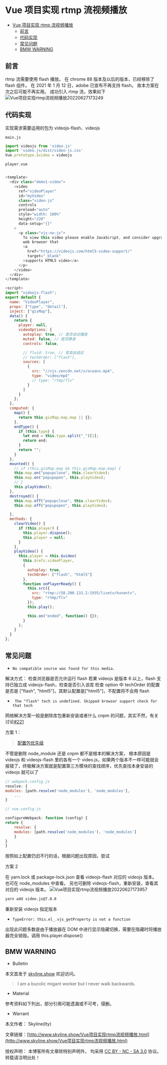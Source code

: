 # Vue 项目实现 rtmp 流视频播放

<!-- @import "[TOC]" {cmd="toc" depthFrom=1 depthTo=6 orderedList=false} -->

<!-- code_chunk_output -->

- [Vue 项目实现 rtmp 流视频播放](#vue-项目实现-rtmp-流视频播放)
  - [前言](#前言)
  - [代码实现](#代码实现)
  - [常见问题](#常见问题)
  - [BMW WARNING](#bmw-warning)

<!-- /code_chunk_output -->

## 前言

rtmp 流需要使用 flash 播放。
在 chrome 88 版本及以后的版本，已经移除了 flash 组件。
在 2021 年 1 月 12 日，adobe 已宣布不再支持 flash。
故本方案在次之后可能不再实用。
成功引入 rtmp 流，效果如下
![Vue项目实现rtmp流视频播放20220627173249](https://raw.githubusercontent.com/skylinety/blog-pics/master/imgs/Vue%E9%A1%B9%E7%9B%AE%E5%AE%9E%E7%8E%B0rtmp%E6%B5%81%E8%A7%86%E9%A2%91%E6%92%AD%E6%94%BE20220627173249.png)

## 代码实现

实现需求需要运用的包为 videojs-flash、videojs

`main.js`

```js
import videojs from 'video.js'
import 'video.js/dist/video-js.css'
Vue.prototype.$video = videojs
```

`player.vue`

```js

<template>
  <div class="demo1-video">
    <video
      ref="videoPlayer"
      id="myVideo"
      class="video-js"
      controls
      preload="auto"
      style="width: 100%"
      height="220"
      data-setup="{}"
    >
      <p class="vjs-no-js">
        To view this video please enable JavaScript, and consider upgrading to a
        web browser that
        <a
          href="https://videojs.com/html5-video-support/"
          target="_blank"
        >supports HTML5 video</a>
      </p>
    </video>
  </div>
</template>

<script>
import "videojs-flash";
export default {
  name: "VideoPlayer",
  props: ["type", "detail"],
  inject: ["gisMap"],
  data() {
    return {
      player: null,
      videoOptions: {
        autoplay: true, // 是否自动播放
        muted: false, // 是否静音
        controls: false,

        // fluid: true, // 宽高自适应
        // techOrder: ["flash"],
        sources: [
          {
            src: "//vjs.zencdn.net/v/oceans.mp4",
            type: "video/mp4"
            // type: "rtmp/flv"
          }
        ]
      }
    };
  },
  computed: {
    map() {
      return this.gisMap.map.map || {};
    },
    endType() {
      if (this.type) {
        let end = this.type.split("_")[1];
        return end;
      }
      return "";
    }
  },
  mounted() {
    // if (this.gisMap.map && this.gisMap.map.map) {
    this.map.on("popupclose", this.clearVideo);
    this.map.on("popupopen", this.playVideo);
    // }
    this.playVideo();
  },
  destroyed() {
    this.map.off("popupclose", this.clearVideo);
    this.map.off("popupopen", this.playVideo);

  },
  methods: {
    clearVideo() {
      if (this.player) {
        this.player.dispose();
        this.player = null;
      }
    },
    playVideo() {
      this.player = this.$video(
        this.$refs.videoPlayer,
        {
          autoplay: true,
          techOrder: ["flash", "html5"]
        },
        function onPlayerReady() {
          this.src({
            src: "rtmp://58.200.131.2:1935/livetv/hunantv",
            type: "rtmp/flv"
          });
          this.play();

          this.on("ended", function() {});
        }
      );
    }
  }
};
```

## 常见问题

- `No compatible source was found for this media.`

解决方式：
检查浏览器是否允许运行 flash
若果 videojs 是版本 6 以上，flash 支持已独立成 videojs-flash，检查是否引入该库
检查 option 中 techOrder 的配置是否是 ["flash", "html5"]，其默认配置是["html5"]，不配置将不会用 flash

- ` The "flash" tech is undefined. Skipped browser support check for that tech`

网络解决方案一般是删除库包重新安装或者什么 cnpm 的问题，其实不然，有关讨论[#221](https://github.com/surmon-china/vue-video-player/issues/221)

方案 1：

> [配置包优先级](https://github.com/surmon-china/vue-video-player/issues/221#issuecomment-519495293)

不管是删除 node_module 还是 cnpm 都不是根本的解决方案，
根本原因是 videojs 和 videojs-flash 里的各有一个 video.js，如果两个版本不一样可能就会报错了，终极解决方案就是配置第三方模块的查找顺序，优先查找本身安装的 videojs 就可以了

```js
// webpack.config.js
resolve: {
modules: [path.resolve('node_modules'), 'node_modules'],
    ...
}

// vue.config.js

configureWebpack: function (config) {
return {
    resolve: {
    modules: [path.resolve('node_modules'), 'node_modules']
    }
}
}
```

按照如上配置仍旧不行的话，根据问题出现原因，尝试

方案 2

在 yarn.lock 或 package-lock.json 查看 videojs-flash 对应的 videojs 版本。
也可在 node_modules 中查看。
另也可删除 videojs-flash，重新安装，查看其对应的 videojs 版本。
![Vue项目实现rtmp流视频播放20220627173957](https://raw.githubusercontent.com/skylinety/blog-pics/master/imgs/Vue%E9%A1%B9%E7%9B%AE%E5%AE%9E%E7%8E%B0rtmp%E6%B5%81%E8%A7%86%E9%A2%91%E6%92%AD%E6%94%BE20220627173957.png)

```sh
yarn add video.js@7.8.0
```

重新安装 videojs 指定版本

- `TypeError: this.el_.vjs_getProperty is not a function`

出现此问题多数是由于播放器在 DOM 中进行显示隐藏切换，需要在隐藏时将播放器完全销毁。调用 this.player.dispose()

## BMW WARNING

- Bulletin

本文首发于 [skyline.show](http://www.skyline.show) 欢迎访问。

> I am a bucolic migant worker but I never walk backwards.

- Material

参考资料如下列出，部分引用可能遗漏或不可考，侵删。

>  

- Warrant

本文作者： Skyline(lty)

文章链接：[http://www.skyline.show/Vue项目实现rtmp流视频播放.html](http://www.skyline.show/Vue项目实现rtmp流视频播放.html)

授权声明： 本博客所有文章除特别声明外， 均采用 [CC BY - NC - SA 3.0](https://creativecommons.org/licenses/by-nc-sa/3.0/deed.zh) 协议。 转载请注明出处！
